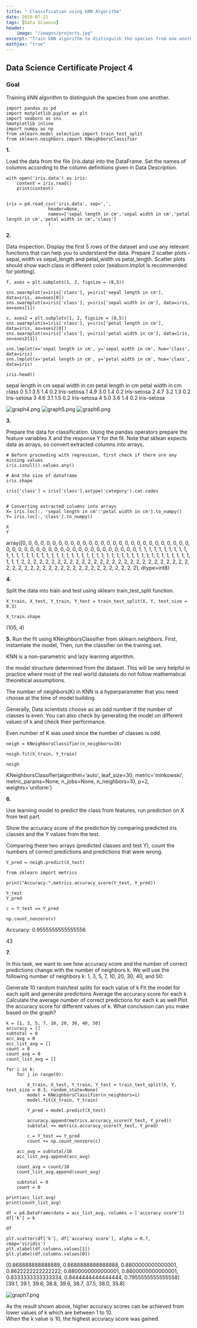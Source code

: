 ```yaml
---
title: " Classification using kNN Algorithm"
date: 2019-07-21
tags: [Data Science]
header:
    image: "/images/projects.jpg"
excerpt: "Train kNN algorithm to distinguish the species from one another"
mathjax: "true"
---
```

## Data Science Certificate Project 4
### Goal
Training kNN algorithm to distinguish the species from one another.

    import pandas as pd
    import matplotlib.pyplot as plt
    import seaborn as sns
    %matplotlib inline
    import numpy as np
    from sklearn.model_selection import train_test_split
    from sklearn.neighbors import KNeighborsClassifier

**1.**

Load the data from the file (iris.data) into the DataFrame. Set the names of columns according to the column definitions given in Data Description.

    with open('iris.data') as iris:
        content = iris.read()
        print(content)


    iris = pd.read_csv('iris.data', sep=',', 
                    header=None,
                    names=['sepal length in cm','sepal width in cm','petal length in cm','petal width in cm','class']
                    )

**2.**

Data inspection. Display the first 5 rows of the dataset and use any relevant functions that can help you to understand the data. Prepare 2 scatter plots - sepal_width vs sepal_length and petal_width vs petal_length. Scatter plots should show each class in different color (seaborn.lmplot is recommended for plotting).

    f, axes = plt.subplots(1, 2, figsize = (8,5))

    sns.swarmplot(x=iris['class'], y=iris['sepal length in cm'], data=iris, ax=axes[0])
    sns.swarmplot(x=iris['class'], y=iris['sepal width in cm'], data=iris, ax=axes[1])

    s, axes2 = plt.subplots(1, 2, figsize = (8,5))
    sns.swarmplot(x=iris['class'], y=iris['petal length in cm'], data=iris, ax=axes2[0])
    sns.swarmplot(x=iris['class'], y=iris['petal width in cm'], data=iris, ax=axes2[1])

    sns.lmplot(x='sepal length in cm', y='sepal width in cm', hue='class', data=iris)
    sns.lmplot(x='petal length in cm', y='petal width in cm', hue='class', data=iris)

    iris.head()


sepal length in cm 	sepal width in cm 	petal length in cm 	petal width in cm 	class
0 	5.1 	3.5 	1.4 	0.2 	Iris-setosa
1 	4.9 	3.0 	1.4 	0.2 	Iris-setosa
2 	4.7 	3.2 	1.3 	0.2 	Iris-setosa
3 	4.6 	3.1 	1.5 	0.2 	Iris-setosa
4 	5.0 	3.6 	1.4 	0.2 	Iris-setosa

<img src="{{ site.url }}{{ site.baseurl }}/images/graph4.png" alt="graph4.png">
<img src="{{ site.url }}{{ site.baseurl }}/images/graph5.png" alt="graph5.png">
<img src="{{ site.url }}{{ site.baseurl }}/images/graph6.png" alt="graph6.png">

**3.**

Prepare the data for classification. Using the pandas operators prepare the feature variables X and the response Y for the fit. Note that sklean expects data as arrays, so convert extracted columns into arrays.

    # Before proceeding with regression, first check if there are any missing values
    iris.isnull().values.any()

    # And the size of dataframe
    iris.shape

    iris['class'] = iris['class'].astype('category').cat.codes


    # Converting extracted columns into arrays
    X= iris.loc[:, 'sepal length in cm':'petal width in cm'].to_numpy()
    Y= iris.loc[:,'class'].to_numpy()

    X
    Y

array([0, 0, 0, 0, 0, 0, 0, 0, 0, 0, 0, 0, 0, 0, 0, 0, 0, 0, 0, 0, 0, 0,
       0, 0, 0, 0, 0, 0, 0, 0, 0, 0, 0, 0, 0, 0, 0, 0, 0, 0, 0, 0, 0, 0,
       0, 0, 0, 0, 0, 0, 1, 1, 1, 1, 1, 1, 1, 1, 1, 1, 1, 1, 1, 1, 1, 1,
       1, 1, 1, 1, 1, 1, 1, 1, 1, 1, 1, 1, 1, 1, 1, 1, 1, 1, 1, 1, 1, 1,
       1, 1, 1, 1, 1, 1, 1, 1, 1, 1, 1, 1, 2, 2, 2, 2, 2, 2, 2, 2, 2, 2,
       2, 2, 2, 2, 2, 2, 2, 2, 2, 2, 2, 2, 2, 2, 2, 2, 2, 2, 2, 2, 2, 2,
       2, 2, 2, 2, 2, 2, 2, 2, 2, 2, 2, 2, 2, 2, 2, 2, 2, 2], dtype=int8)

**4.**

Split the data into train and test using sklearn train_test_split function.

    X_train, X_test, Y_train, Y_test = train_test_split(X, Y, test_size = 0.3) 

    X_train.shape

(105, 4)

**5.**
Run the fit using KNeighborsClassifier from sklearn.neighbors. 
First, instantiate the model,
Then, run the classifier on the training set.

KNN is a non-parametric and lazy learning algorithm. 
 
the model structure determined from the dataset. This will be very helpful in practice where most of the real world datasets do not 
follow mathematical theoretical assumptions.
 
The number of neighbors(K) in KNN is a hyperparameter that you need choose at the time of model building. 
 
Generally, Data scientists choose as an odd number if the number of classes is even. You can also check by generating the model on different values of k and check their performance. 

Even number of K was used since the number of classes is odd.

    neigh = KNeighborsClassifier(n_neighbors=10)

    neigh.fit(X_train, Y_train)

    neigh

KNeighborsClassifier(algorithm='auto', leaf_size=30, metric='minkowski', metric_params=None, n_jobs=None, n_neighbors=10, p=2, weights='uniform')

**6.**

Use learning model to predict the class from features, run prediction on X from test part.

Show the accuracy score of the prediction by comparing predicted iris classes and the Y values from the test.

Comparing these two arrays (predicted classes and test Y), count the numbers of correct predictions and predictions that were wrong. 

    Y_pred = neigh.predict(X_test)

    from sklearn import metrics

    print("Accuracy:",metrics.accuracy_score(Y_test, Y_pred))

    Y_test
    Y_pred

    c = Y_test == Y_pred

    np.count_nonzero(c)

Accuracy: 0.9555555555555556

43

**7.**

In this task, we want to see how accuracy score and the number of correct predictions change with the number of neighbors k. We will use the following number of neighbors k: 1, 3, 5, 7, 10, 20, 30, 40, and 50:

Generate 10 random train/test splits for each value of k
Fit the model for each split and generate predictions
Average the accuracy score for each k
Calculate the average number of correct predictions for each k as well
Plot the accuracy score for different values of k. What conclusion can you make based on the graph?

    k = [1, 3, 5, 7, 10, 20, 30, 40, 50]
    accuracy = []
    subtotal = 0
    acc_avg = 0
    acc_list_avg = []
    count = 0
    count_avg = 0
    count_list_avg = []

    for i in k:
        for j in range(9):
        
            X_train, X_test, Y_train, Y_test = train_test_split(X, Y, test_size = 0.3, random_state=None)
            model = KNeighborsClassifier(n_neighbors=i)
            model.fit(X_train, Y_train)
        
            Y_pred = model.predict(X_test)
        
            accuracy.append(metrics.accuracy_score(Y_test, Y_pred))
            subtotal += metrics.accuracy_score(Y_test, Y_pred)
            
            c = Y_test == Y_pred
            count += np.count_nonzero(c)

        acc_avg = subtotal/10
        acc_list_avg.append(acc_avg)
        
        count_avg = count/10
        count_list_avg.append(count_avg)
        
        subtotal = 0
        count = 0
        
    print(acc_list_avg)
    print(count_list_avg)

    df = pd.DataFrame(data = acc_list_avg, columns = ['accuracy score'])
    df['k'] = k

    df

    plt.scatter(df['k'], df['accuracy score'], alpha = 0.7, cmap='viridis')
    plt.xlabel(df.columns.values[1])
    plt.ylabel(df.columns.values[0])

[0.868888888888889, 0.8688888888888888, 0.8800000000000001, 0.8622222222222222, 0.8800000000000001, 0.8600000000000001, 0.8333333333333334, 0.8444444444444444, 0.7955555555555558]<br>
[39.1, 39.1, 39.6, 38.8, 39.6, 38.7, 37.5, 38.0, 35.8]

<img src="{{ site.url }}{{ site.baseurl }}/images/graph7.png" alt="graph7.png">

As the result shown above, higher accuracy scores can be achieved from lower values of k which are between 1 to 10.<br>
When the k value is 10, the highest accuracy score was gained.